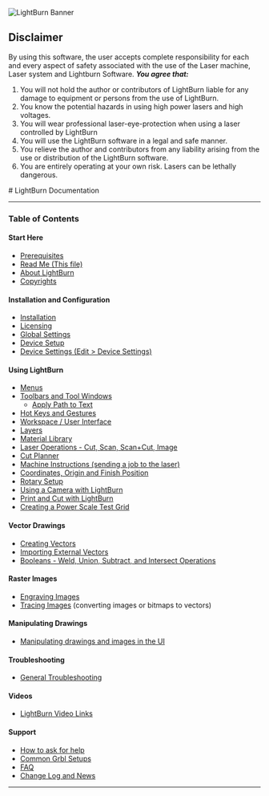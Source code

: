 ![LightBurn Banner](/img/LightBurn_SlimBanner.jpg)

## Disclaimer
By using this software, the user accepts complete responsibility for each and every
aspect of safety associated with the use of the Laser machine, Laser system and
Lightburn Software.
***You agree that:***
1. You will not hold the author or contributors of LightBurn liable for any damage to
    equipment or persons from the use of LightBurn.
2. You know the potential hazards in using high power lasers and high voltages.
3. You will wear professional laser-eye-protection when using a laser controlled by
    LightBurn
4. You will use the LightBurn software in a legal and safe manner.
5. You relieve the author and contributors from any liability arising from the use or
    distribution of the LightBurn software.
6. You are entirely operating at your own risk. Lasers can be lethally dangerous.


<div style="page-break-after: always;"></div>
# LightBurn Documentation

[Change log and news:]: https://lightburnsoftware.com/blogs/news



----------
### Table of Contents

#### Start Here
* [Prerequisites](PreReq.md)
* [Read Me (This file)](README.md)
* [About LightBurn](AboutLightBurn.md)
* [Copyrights](Copyrights.md)
#### Installation and Configuration
* [Installation](Installation.md)
* [Licensing](Licensing.md)
* [Global Settings](Settings.md)
* [Device Setup](DeviceWizard.md)
* [Device Settings (Edit > Device Settings)](DeviceSettings.md)
#### Using LightBurn
* [Menus](MenuCommands.md)
* [Toolbars and Tool Windows](Toolbars.md)
  * [Apply Path to Text](ApplyPathToText.md)
* [Hot Keys and Gestures](HotKeys.md)
* [Workspace / User Interface](Workspace.md)
* [Layers](Layers.md)
* [Material Library](MaterialLibrary.md)
* [Laser Operations - Cut, Scan, Scan+Cut, Image](Operations.md)
* [Cut Planner](CutPlanner.md)
* [Machine Instructions (sending a job to the laser)](MachineInstructions.md)
* [Coordinates, Origin and Finish Position](CoordinatesOrigin.md)
* [Rotary Setup](RotarySetup.md)
* [Using a Camera with LightBurn](Using_a_Camera.md)
* [Print and Cut with LightBurn](PrintAndCut.md)
* [Creating a Power Scale Test Grid](CreatePowerScale.md)

#### Vector Drawings
* [Creating Vectors](CreatingNewVectors.md)
* [Importing External Vectors](ImportingExternalVectors.md)
* [Booleans - Weld, Union, Subtract, and Intersect Operations](Boolean.md)
#### Raster Images
* [Engraving Images](EngravingImages.md)
* [Tracing Images](TracingImages.md) (converting images or bitmaps to vectors)

#### Manipulating Drawings

* [Manipulating drawings and images in the UI](ManipulatingDrawings.md)

#### Troubleshooting
* [General Troubleshooting](Troubleshooting.md)
#### Videos
  - [LightBurn Video Links](Videos.md)

#### Support

* [How to ask for help](RequestingHelp.md)
* [Common Grbl Setups](CommonGrblSetups.md)
* [FAQ](FAQ.md)
* [Change Log and News](https://lightburnsoftware.com/blogs/news)

------------
